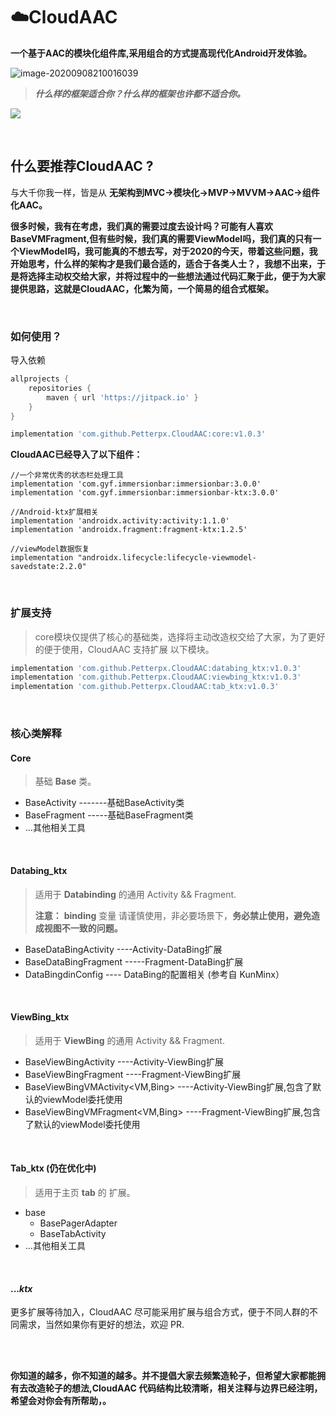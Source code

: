 # ☁️CloudAAC

**一个基于AAC的模块化组件库,采用组合的方式提高现代化Android开发体验。**

![image-20200908210016039](https://tva1.sinaimg.cn/large/007S8ZIlly1gijjjan1zmj30o50crt94.jpg)

> ***什么样的框架适合你？什么样的框架也许都不适合你。***

[![](https://jitpack.io/v/Petterpx/CloudAAC.svg)](https://jitpack.io/#Petterpx/CloudAAC)

<br/>

## 什么要推荐CloudAAC ?

与大千你我一样，皆是从 **无架构到MVC->模块化->MVP->MVVM->AAC->组件化AAC。**

**很多时候，我有在考虑，我们真的需要过度去设计吗？可能有人喜欢 BaseVMFragment<xxViewModel>,但有些时候，我们真的需要ViewModel吗，我们真的只有一个ViewModel吗，我可能真的不想去写<BaseViewModel>，对于2020的今天，带着这些问题，我开始思考，什么样的架构才是我们最合适的，适合于各类人士？，我想不出来，于是将选择主动权交给大家，并将过程中的一些想法通过代码汇聚于此，便于为大家提供思路，这就是CloudAAC，化繁为简，一个简易的组合式框架。**

<br/>

### 如何使用？

导入依赖

```groovy
allprojects {
    repositories {
        maven { url 'https://jitpack.io' }
    }
}
```

```groovy
implementation 'com.github.Petterpx.CloudAAC:core:v1.0.3' 
```

**CloudAAC已经导入了以下组件：**

```
//一个非常优秀的状态栏处理工具
implementation 'com.gyf.immersionbar:immersionbar:3.0.0'
implementation 'com.gyf.immersionbar:immersionbar-ktx:3.0.0'

//Android-ktx扩展相关
implementation 'androidx.activity:activity:1.1.0'
implementation 'androidx.fragment:fragment-ktx:1.2.5'

//viewModel数据恢复
implementation "androidx.lifecycle:lifecycle-viewmodel-savedstate:2.2.0"
```

<br/>

### **扩展支持**

> core模块仅提供了核心的基础类，选择将主动改造权交给了大家，为了更好的便于使用，CloudAAC 支持扩展 以下模块。

```groovy
implementation 'com.github.Petterpx.CloudAAC:databing_ktx:v1.0.3' 
implementation 'com.github.Petterpx.CloudAAC:viewbing_ktx:v1.0.3' 
implementation 'com.github.Petterpx.CloudAAC:tab_ktx:v1.0.3' 
```

<br/>

### 核心类解释

#### Core
> 基础 **Base** 类。
- BaseActivity  -------基础BaseActivity类
- BaseFragment  -----基础BaseFragment类
- ...其他相关工具

<br/>

#### Databing_ktx

> 适用于 **Databinding**  的通用 Activity && Fragment.
>
> **注意：** **binding** 变量 请谨慎使用，非必要场景下，**务必禁止使用，避免造成视图不一致的问题。**

- BaseDataBingActivity<Bing>      ----Activity-DataBing扩展
- BaseDataBingFragment<Bing>     -----Fragment-DataBing扩展
- DataBingdinConfig                  ---- DataBing的配置相关 (参考自 KunMinx）

<br/>

#### ViewBing_ktx

> 适用于 **ViewBing**  的通用 Activity && Fragment.

- BaseViewBingActivity<Bing>     ----Activity-ViewBing扩展
- BaseViewBingFragment<Bing>     ----Fragment-ViewBing扩展
- BaseViewBingVMActivity<VM,Bing>   ----Activity-ViewBing扩展,包含了默认的viewModel委托使用
- BaseViewBingVMFragment<VM,Bing>    ----Fragment-ViewBing扩展,包含了默认的viewModel委托使用

<br/>

#### Tab_ktx (仍在优化中)

> 适用于主页 **tab** 的 扩展。

- base
  - BasePagerAdapter      
  - BaseTabActivity  
- ...其他相关工具

<br/>

#### ..._ktx_

更多扩展等待加入，CloudAAC 尽可能采用扩展与组合方式，便于不同人群的不同需求，当然如果你有更好的想法，欢迎 PR.

<br/>

<br/>

**你知道的越多，你不知道的越多。并不提倡大家去频繁造轮子，但希望大家都能拥有去改造轮子的想法,CloudAAC 代码结构比较清晰，相关注释与边界已经注明，希望会对你会有所帮助，。**



